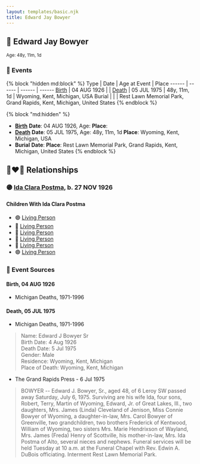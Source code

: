 ```yaml
---
layout: templates/basic.njk
title: Edward Jay Bowyer
---
```

## 🔵 Edward Jay Bowyer
<small>Age: 48y, 11m, 1d</small>


### 📆 Events

{% block "hidden md:block" %}
Type | Date | Age at Event | Place
------ | ------ | ------ | ------
[Birth](#event-event-2) | 04 AUG 1926 |  |
[Death](#event-event-3) | 05 JUL 1975 | 48y, 11m, 1d | Wyoming, Kent, Michigan, USA
Burial |  |  | Rest Lawn Memorial Park, Grand Rapids, Kent, Michigan, United States
{% endblock %}

{% block "md:hidden" %}
- **[Birth](#event-event-2)**
**Date**: 04 AUG 1926, Age:
**Place**:
- **[Death](#event-event-3)**
**Date**: 05 JUL 1975, Age: 48y, 11m, 1d
**Place**: Wyoming, Kent, Michigan, USA
- **Burial**
**Date**:
**Place**: Rest Lawn Memorial Park, Grand Rapids, Kent, Michigan, United States
{% endblock %}

## 👩‍❤️‍👨 Relationships

### 🟣 [Ida Clara Postma](/people/5/59695695), b. 27 NOV 1926

#### Children With Ida Clara Postma
* 🟣 [Living Person](/people/7/73124260)
* 🔵 [Living Person](/people/6/68090799)
* 🔵 [Living Person](/people/2/23303320)
* 🔵 [Living Person](/people/9/91972527)
* 🔵 [Living Person](/people/4/47858320)
* 🟣 [Living Person](/people/2/2785628)
### 📰 Event Sources

#### <a id="event-event-2"></a> Birth, 04 AUG 1926
* Michigan Deaths, 1971-1996

#### <a id="event-event-3"></a> Death, 05 JUL 1975
* Michigan Deaths, 1971-1996
>   
  > Name:  Edward J Bowyer Sr  
  > Birth Date: 4 Aug 1926  
  > Death Date: 5 Jul 1975  
  > Gender: Male  
  > Residence: Wyoming, Kent, Michigan  
  > Place of Death: Wyoming, Kent, Michigan
* The Grand Rapids Press  - 6 Jul 1975
>   
  > BOWYER -- Edward J. Bowyer, Sr., aged 48, of 6 Leroy SW passed away Saturday, July 6, 1975. Surviving are his wife Ida, four sons, Robert, Terry, Martin of Wyoming, Edward, Jr. of Great Lakes, Ill., two daughters, Mrs. James (Linda) Cleveland of Jenison, Miss Connie Bowyer of Wyoming, a daughter-in-law, Mrs. Carol Bowyer of Greenville, two grandchildren, two brothers Frederick of Kentwood, William of Wyoming, two sisters Mrs. Marie Hendrixson of Wayland, Mrs. James (Freda) Henry of Scottville, his mother-in-law, Mrs. Ida Postma of Alto, several nieces and nephews. Funeral services will be held Tuesday at 10 a.m. at the Funeral Chapel with Rev. Edwin A. DuBois officiating. Interment Rest Lawn Memorial Park.
